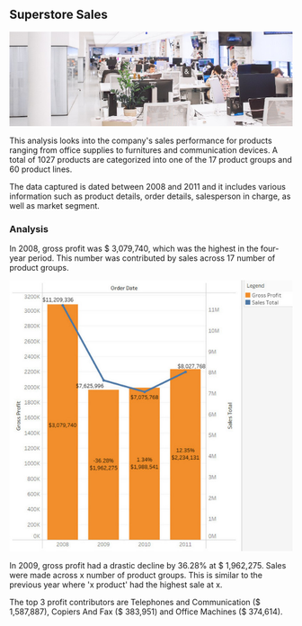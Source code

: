 ## Superstore Sales

<a href="https://www.pexels.com/photo/white-plastic-chairs-and-tables-in-white-room-3778619/">![Header](https://github.com/atikahmd/Superstore-Sales/blob/main/visuals/header_superstore.jpg?raw=true "Photo by Polina Zimmerman")</a>


This analysis looks into the company's sales performance for products ranging from office supplies to furnitures and communication devices. A total of 1027 products are categorized into one of the 17 product groups and 60 product lines.

The data captured is dated between 2008 and 2011 and it includes various information such as product details, order details, salesperson in charge, as well as market segment.

### Analysis

In 2008, gross profit was $ 3,079,740, which was the highest in the four-year period. This number was contributed by sales across 17 number of product groups.  

![Bar Chart](https://github.com/atikahmd/Superstore-Sales/blob/main/visuals/sales_profit.jpg?raw=true "Total Sales vs Gross Profit")

In 2009, gross profit had a drastic decline by 36.28% at $ 1,962,275. Sales were made across x number of product groups. This is similar to the previous year where 'x product' had the highest sale at x.

The top 3 profit contributors are Telephones and Communication ($ 1,587,887), Copiers And Fax ($ 383,951) and Office Machines ($ 374,614).
